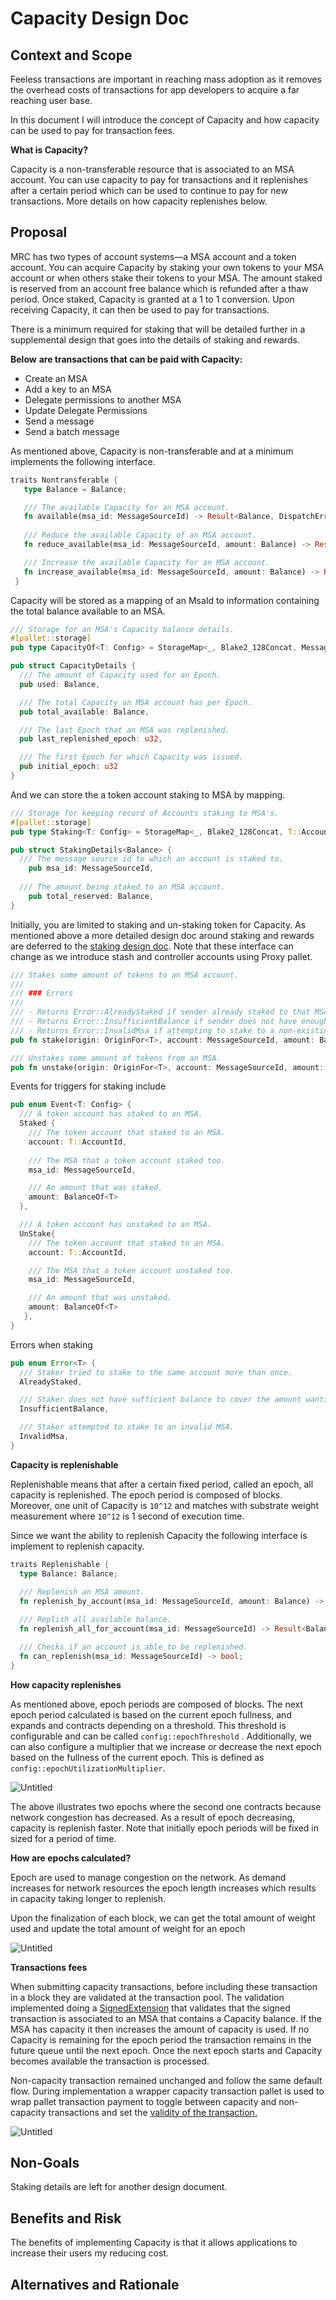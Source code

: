 # Capacity Design Doc

## Context and Scope

Feeless transactions are important in reaching mass adoption as it removes the overhead costs of transactions for app developers to acquire a far reaching user base.

In this document I will introduce the concept of Capacity and how capacity can be used to pay for transaction fees.

**What is Capacity?**

Capacity is a non-transferable resource that is associated to an MSA account. You can use capacity to pay for transactions and it replenishes after a certain period which can be used to continue to pay for new transactions. More details on how capacity replenishes below.

## Proposal

MRC has two types of account systems—a MSA account and a token account. You can acquire Capacity by staking your own tokens to your MSA account or when others stake their tokens to your MSA. The amount staked is reserved from an account free balance which is refunded after a thaw period. Once staked, Capacity is granted at a 1 to 1 conversion.  Upon receiving Capacity, it can then be used to pay for transactions. 

There is a minimum required for staking that will be detailed further in a supplemental design that goes into the details of staking and rewards.

**Below** **are transactions that can be paid with Capacity:**

- Create an MSA
- Add a key to an MSA
- Delegate permissions to another MSA
- Update Delegate Permissions
- Send a message
- Send a batch message

As mentioned above, Capacity is non-transferable and at a minimum implements the following interface.

```rust
traits Nontransferable {
   type Balance = Balance;

   /// The available Capacity for an MSA account. 
   fn available(msa_id: MessageSourceId) -> Result<Balance, DispatchError>;
   
   /// Reduce the available Capacity of an MSA account. 
   fn reduce_available(msa_id: MessageSourceId, amount: Balance) -> Result<Balance, DispatchError>;

   /// Increase the available Capacity for an MSA account.
   fn increase_available(msa_id: MessageSourceId, amount: Balance) -> Result<Balance, DispatchError>;
 }

```

Capacity will be stored as a mapping of an MsaId to information containing the total balance available to an MSA.

```rust
/// Storage for an MSA's Capacity balance details.
#[pallet::storage]
pub type CapacityOf<T: Config> = StorageMap<_, Blake2_128Concat, MessageSourceId, Details<T::Balance>>;

pub struct CapacityDetails {
  /// The amount of Capacity used for an Epoch.
  pub used: Balance,

  /// The total Capacity an MSA account has per Epoch.
  pub total_available: Balance,

  /// The last Epoch that an MSA was replenished.
  pub last_replenished_epoch: u32,

  /// The first Epoch for which Capacity was issued.
  pub initial_epoch: u32
}
```

And we can store the a token account staking to MSA by mapping.

```rust
/// Storage for keeping record of Accounts staking to MSA's.
#[pallet::storage]
pub type Staking<T: Config> = StorageMap<_, Blake2_128Concat, T::AccountId, StakingDetails<T::Balance>>;

pub struct StakingDetails<Balance> {
  /// The message source id to which an account is staked to.
	pub msa_id: MessageSourceId,
 
  /// The amount being staked to an MSA account.
	pub total_reserved: Balance,
}
```

Initially, you are limited to staking and un-staking token for Capacity. As mentioned above a more detailed design doc around staking and rewards are deferred to the [staking design doc](https://github.com/LibertyDSNP/frequency/issues/40). Note that these interface can change as we introduce stash and controller accounts using Proxy pallet.

```rust
/// Stakes some amount of tokens to an MSA account.
/// 
/// ### Errors
/// 
/// - Returns Error::AlreadyStaked if sender already staked to that MSA.
/// - Returns Error::InsufficientBalance if sender does not have enought to cover the amount wanting to stake.
/// - Returns Error::InvalidMsa if attempting to stake to a non-existing MSA account.
pub fn stake(origin: OriginFor<T>, account: MessageSourceId, amount: BalanceOf<T>)

/// Unstakes some amount of tokens from an MSA.
pub fn unstake(origin: OriginFor<T>, account: MessageSourceId, amount: BalanceOf<T>)
```

Events for triggers for staking include

```rust
pub enum Event<T: Config> {
  /// A token account has staked to an MSA.
  Staked { 
    /// The token account that staked to an MSA.
    account: T::AccountId,
  
    /// The MSA that a token account staked too.
    msa_id: MessageSourceId,

    /// An amount that was staked.
    amount: BalanceOf<T>
  },

  /// A token account has unstaked to an MSA.
  UnStake{
    /// The token account that staked to an MSA.
    account: T::AccountId,

    /// The MSA that a token account unstaked too.
    msa_id: MessageSourceId,

    /// An amount that was unstaked.
    amount: BalanceOf<T>
   },
}
```

Errors when staking

```rust
pub enum Error<T> {
  /// Staker tried to stake to the same account more than once.
  AlreadyStaked,

  /// Staker does not have sufficient balance to cover the amount wanting to stake.
  InsufficientBalance,

  /// Staker attempted to stake to an invalid MSA.
  InvalidMsa,
}
```

**Capacity is replenishable**

Replenishable means that after a certain fixed period, called an epoch, all capacity is replenished. The epoch period is composed of blocks.  Moreover, one unit of Capacity is `10^12` and matches with substrate weight measurement where `10^12` is 1 second of execution time.

Since we want the ability to replenish Capacity the following interface is implement to replenish capacity.

```rust
traits Replenishable {
  type Balance: Balance;
   
  /// Replenish an MSA amount.
  fn replenish_by_account(msa_id: MessageSourceId, amount: Balance) -> Result<Balance, DispatchError> {};

  /// Replish all available balance.
  fn replenish_all_for_account(msa_id: MessageSourceId) -> Result<Balance, DispatchError>;

  /// Checks if an account is able to be replenished.
  fn can_replenish(msa_id: MessageSourceId) -> bool;
}
```

**How capacity replenishes**

As mentioned above, epoch periods are composed of blocks. The next epoch period calculated is based on the current epoch fullness, and expands and contracts depending on a threshold. This threshold is configurable and can be called `config::epochThreshold` . Additionally, we can also configure a multiplier that we increase or decrease the next epoch based on the fullness of the current epoch. This is defined as `config::epochUtilizationMultiplier`.

![Untitled](https://user-images.githubusercontent.com/3433442/171747512-651112be-bbdc-4197-96ef-0cd208f702db.png)

The above illustrates two epochs where the second one contracts because network congestion has decreased. As a result of epoch decreasing, capacity is replenish faster. Note that initially epoch periods will be fixed in sized for a period of time.

**How are epochs calculated?**

Epoch are used to manage congestion on the network. As demand increases for network resources the epoch length increases which results in capacity taking longer to replenish. 

Upon the finalization of each block, we can get the total amount of weight used and update the total amount of weight for an epoch

![Untitled](https://user-images.githubusercontent.com/3433442/171747526-566ee44a-194f-47e3-8abb-e2c415ac7fb5.png)

**Transactions fees**

When submitting capacity transactions, before including these transaction in a block they are validated at the transaction pool. The validation implemented doing a [SignedExtension](https://docs.rs/sp-runtime/latest/sp_runtime/traits/trait.SignedExtension.html) that validates that the signed transaction is associated to an MSA that contains a Capacity balance. If the MSA has capacity it then increases the amount of capacity is used. If no Capacity is remaining for the epoch period the transaction remains in the future queue until the next epoch. Once the next epoch starts and Capacity becomes available the transaction is processed.

Non-capacity transaction remained unchanged and follow the same default flow. During implementation a wrapper capacity transaction pallet is used to wrap pallet transaction payment to toggle between capacity and non-capacity transactions and set the [validity of the transaction.](https://paritytech.github.io/substrate/master/sp_runtime/transaction_validity/struct.ValidTransaction.html)

![Untitled](https://user-images.githubusercontent.com/3433442/171749900-21470787-b74f-44fa-b32d-ac06138f7616.png)


## Non-Goals
Staking details are left for another design document.

## Benefits and Risk
The benefits of implementing Capacity is that it allows applications to increase their users my reducing cost.

## Alternatives and Rationale



